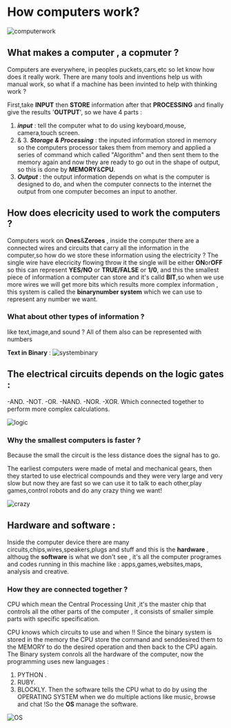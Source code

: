 # How computers work?

![computerwork](https://previews.123rf.com/images/deimosz/deimosz1301/deimosz130100841/17609005-online-and-internet-shopping-concept-present-by-computer-notebook-with-hand-and-colorful-e-commerce-.jpg)


## What makes a computer , a copmuter ?
Computers are everywhere, in peoples puckets,cars,etc
so let know how does it really work.
There are many tools and inventions help us with manual work,
so what if a machine has been invinted to help with thinking work ?

First,take **INPUT** then **STORE** information after that **PROCESSING** 
and finally give the results '**OUTPUT**', so we have 4 parts :
1. ***input*** : tell the computer what to do using keyboard,mouse,
camera,touch screen.
2. & 3.  ***Storage & Processing*** : the inputed information stored in memory so the 
computers processor takes them from memory and applied a series of command
which called "Algorithm" and then sent them to the memory again and now they
are ready to go out in the shape of output, so this is done by **MEMORY**&**CPU**.
4. ***Output*** : the output information depends on what is the computer is 
designed to do, and when the computer connects to the internet the output
from one computer becomes an input to another.

## How does **elecricity** used to work the computers ?
Computers work on **Ones**&**Zeroes** , inside the computer there are a connected 
wires and circuits that carry all the information in the computer,so how do we store 
these information using the electricity ?
The single wire have elecricity flowing throw it the single will be either **ON**or**OFF**
so this can represent **YES/NO** or **TRUE/FALSE** or **1/0**, and this the smallest
 piece of information a computer can store and it's calld **BIT**,so when we use more wires 
we will get more bits which results more complex information , this system is called the 
**binarynumber system** which we can use to represent any number we want.

### What about other types of information ?
like text,image,and sound ? All of them also can be represented with numbers

**Text in Binary** :
 ![systembinary](https://www.convertbinary.com/wp-content/uploads/Text-to-Binary-Partial-ASCII-Table.jpg)

## The electrical circuits depends on the logic gates :
-AND.
-NOT.
-OR.
-NAND.
-NOR.
-XOR.
Which connected together to perform more complex calculations.


![logic](https://cdn.sparkfun.com/r/600-600/assets/d/4/f/8/f/51e5c089ce395f6916000000.png)

                             



### Why the smallest computers is faster ?
Because the small the circuit is the less distance does the signal 
has to go.


The earliest computers were made of metal and mechanical gears,
then they started to use electrical compounds and they were very
large and very slow but now they are fast so we can use it to talk 
to each other,play games,control robots and do any crazy thing we want!


![crazy](https://careerswithstem.com.au/wp-content/uploads/2019/12/shutterstock_589786691-696x367.jpg)

## Hardware and software :
Inside the computer device there are many circuits,chips,wires,speakers,plugs and stuff 
and this is the **hardware** , althoug the **software** is what we don't see , it's all 
the computer programes and codes running in this machine like : apps,games,websites,maps,
analysis and creative.

### How they are connected together ?
CPU which mean the Central Processing Unit ,it's the master chip that controls all the 
other parts of the computer , it consists of smaller simple parts with specific specification.

CPU knows which circuits to use and when !!
Since the binary system is stored in the memory the CPU store the command and senddesired them
to the MEMORY to do the desired operation and then back to the CPU again.
The Binary system conrols all the hardware of the computer, now the programming uses new languages :
1. PYTHON .
2. RUBY.
3. BLOCKLY.
Then the software tells the CPU what to do by using the OPERATING SYSTEM when we do multiple actions like music,
browse and chat !So the **OS** manage the software.

![OS](https://www.guru99.com/images/1/011819_0753_OperatingSy1.png)
































